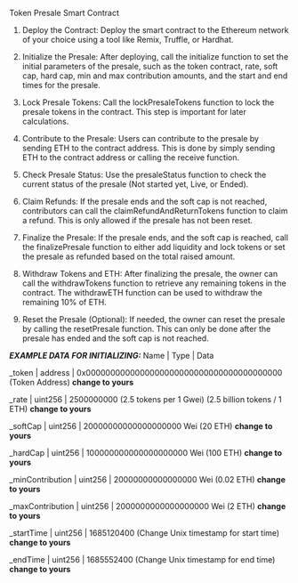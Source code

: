 Token Presale Smart Contract

1. Deploy the Contract:
Deploy the smart contract to the Ethereum network of your choice using a tool like Remix, Truffle, or Hardhat.

2. Initialize the Presale:
After deploying, call the initialize function to set the initial parameters of the presale, such as the token contract, rate, soft cap, hard cap, min and max contribution amounts, and the start and end times for the presale.

3. Lock Presale Tokens:
Call the lockPresaleTokens function to lock the presale tokens in the contract. This step is important for later calculations.

4. Contribute to the Presale:
Users can contribute to the presale by sending ETH to the contract address. This is done by simply sending ETH to the contract address or calling the receive function.

5. Check Presale Status:
Use the presaleStatus function to check the current status of the presale (Not started yet, Live, or Ended).

6. Claim Refunds:
If the presale ends and the soft cap is not reached, contributors can call the claimRefundAndReturnTokens function to claim a refund. This is only allowed if the presale has not been reset.

7. Finalize the Presale:
If the presale ends, and the soft cap is reached, call the finalizePresale function to either add liquidity and lock tokens or set the presale as refunded based on the total raised amount.

8. Withdraw Tokens and ETH:
After finalizing the presale, the owner can call the withdrawTokens function to retrieve any remaining tokens in the contract. The withdrawETH function can be used to withdraw the remaining 10% of ETH.

9. Reset the Presale (Optional):
If needed, the owner can reset the presale by calling the resetPresale function. This can only be done after the presale has ended and the soft cap is not reached.

***EXAMPLE DATA FOR INITIALIZING:***
Name           | Type    | Data

_token         | address | 0x0000000000000000000000000000000000000000 (Token Address) **change to yours**

_rate          | uint256 | 2500000000 (2.5 tokens per 1 Gwei) (2.5 billion tokens / 1 ETH) **change to yours**

_softCap       | uint256 | 20000000000000000000 Wei (20 ETH)  **change to yours**

_hardCap       | uint256 | 100000000000000000000 Wei (100 ETH)  **change to yours**

_minContribution | uint256 | 20000000000000000 Wei (0.02 ETH)  **change to yours**

_maxContribution | uint256 | 2000000000000000000 Wei (2 ETH)  **change to yours**

_startTime     | uint256 | 1685120400 (Change Unix timestamp for start time)  **change to yours**

_endTime       | uint256 | 1685552400 (Change Unix timestamp for end time)  **change to yours**

